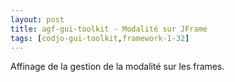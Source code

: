 ```yaml
---
layout: post
title: agf-gui-toolkit - Modalité sur JFrame
tags: [codjo-gui-toolkit,framework-1-32]
---
```

Affinage de la gestion de la modalité sur les frames.